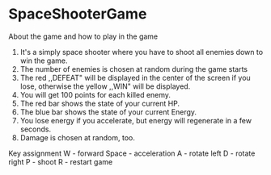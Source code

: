 # SpaceShooterGame
About the game and how to play in the game

 <ol>
    <li>It's a simply space shooter where you have to shoot all enemies down to win the game.</li>
    <li>The number of enemies is chosen at random during the game starts</li>
    <li>The red ,,DEFEAT" will be displayed in the center of the screen if you lose, otherwise the yellow ,,WIN" will be displayed.</li>
    <li>You will get 100 points for each killed enemy.</li>
    <li>The red bar shows the state of your current HP.</li>
    <li>The blue bar shows the state of your current Energy.</li>
    <li>You lose energy if you accelerate, but energy will regenerate in a few seconds.</li>
    <li>Damage is chosen at random, too.</li>
    
 </ol> 

Key assignment
W - forward
Space - acceleration
A - rotate left
D - rotate right
P - shoot
R - restart game